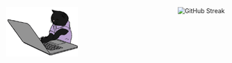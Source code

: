 
<!-- ### Hi there 👋-->
<div>
    <img align="left" src="https://github.com/heartyang520/HeartYang.github.io/blob/main/share/hacker_a.gif?raw=true.gif" width="33%">
    <a href="https://git.io/streak-stats"><img align="right" src="https://streak-stats.demolab.com?user=NoyeArk&theme=transparent&hide_border=true" alt="GitHub Streak" /></a>
</div>

<!-- <img src="https://github.com/heartyang520/HeartYang.github.io/blob/main/share/paomaxian.gif?raw=true" height="20" width="100%"> -->
<!--
**NoyeArk/NoyeArk** is a ✨ _special_ ✨ repository because its `README.md` (this file) appears on your GitHub profile.

Here are some ideas to get you started:

- 🔭 I’m currently working on ...
- 🌱 I’m currently learning ...
- 👯 I’m looking to collaborate on ...
- 🤔 I’m looking for help with ...
- 💬 Ask me about ...
- 📫 How to reach me: ...
- 😄 Pronouns: ...
- ⚡ Fun fact: ...
-->
